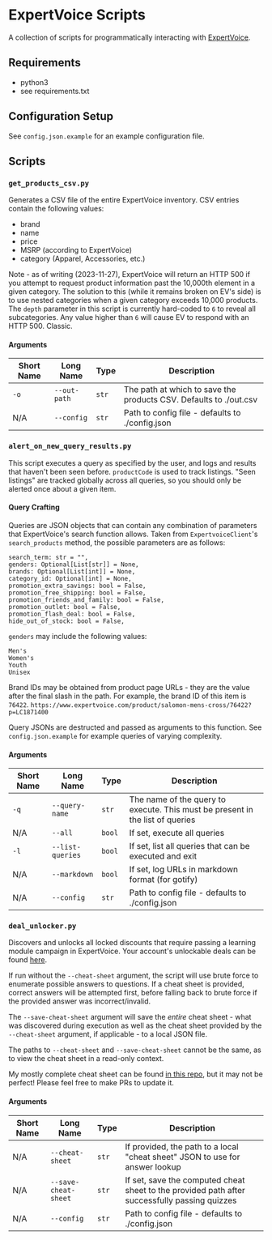 # ExpertVoice Scripts
A collection of scripts for programmatically interacting with [ExpertVoice](https://www.expertvoice.com/).

## Requirements
* python3
* see requirements.txt

## Configuration Setup
See `config.json.example` for an example configuration file.

## Scripts
### `get_products_csv.py`

Generates a CSV file of the entire ExpertVoice inventory. CSV entries contain the following values:
* brand
* name
* price
* MSRP (according to ExpertVoice)
* category (Apparel, Accessories, etc.)

Note - as of writing (2023-11-27), ExpertVoice will return an HTTP 500 if you attempt to request product information past the 10,000th element in a given category. The solution to this (while it remains broken on EV's side) is to use nested categories when a given category exceeds 10,000 products. The `depth` parameter in this script is currently hard-coded to `6` to reveal all subcategories. Any value higher than `6` will cause EV to respond with an HTTP 500. Classic.

#### Arguments
|Short Name|Long Name|Type|Description|
|-|-|-|-|
|`-o`|`--out-path`|`str`|The path at which to save the products CSV. Defaults to ./out.csv|
|N/A|`--config`|`str`|Path to config file - defaults to ./config.json|


### `alert_on_new_query_results.py`

This script executes a query as specified by the user, and logs and results that haven't been seen before. `productCode` is used to track listings. "Seen listings" are tracked globally across all queries, so you should only be alerted once about a given item.

#### Query Crafting
Queries are JSON objects that can contain any combination of parameters that ExpertVoice's search function allows. Taken from `ExpertvoiceClient`'s `search_products` method, the possible parameters are as follows:

```
search_term: str = "",
genders: Optional[List[str]] = None,
brands: Optional[List[int]] = None,
category_id: Optional[int] = None,
promotion_extra_savings: bool = False,
promotion_free_shipping: bool = False,
promotion_friends_and_family: bool = False,
promotion_outlet: bool = False,
promotion_flash_deal: bool = False,
hide_out_of_stock: bool = False,
```

`genders` may include the following values:
```
Men's
Women's
Youth
Unisex
```

Brand IDs may be obtained from product page URLs - they are the value after the final slash in the path. For example, the brand ID of this item is `76422`.
`https://www.expertvoice.com/product/salomon-mens-cross/76422?p=LC1871400`

Query JSONs are destructed and passed as arguments to this function. See `config.json.example` for example queries of varying complexity.

#### Arguments
|Short Name|Long Name|Type|Description|
|-|-|-|-|
|`-q`|`--query-name`|`str`|The name of the query to execute. This must be present in the list of queries|
|N/A|`--all`|`bool`|If set, execute all queries|
|`-l`|`--list-queries`|`bool`|If set, list all queries that can be executed and exit|
|N/A|`--markdown`|`bool`|If set, log URLs in markdown format (for gotify)|
|N/A|`--config`|`str`|Path to config file - defaults to ./config.json|

### `deal_unlocker.py`

Discovers and unlocks all locked discounts that require passing a learning module campaign in ExpertVoice.
Your account's unlockable deals can be found [here](https://www.expertvoice.com/home/new-to-you).

If run without the `--cheat-sheet` argument, the script will use brute force to enumerate possible answers to questions.
If a cheat sheet is provided, correct answers will be attempted first, before falling back to brute force if the provided answer was incorrect/invalid.

The `--save-cheat-sheet` argument will save the _entire_ cheat sheet - what was discovered during execution as well as the cheat sheet provided by the `--cheat-sheet` argument, if applicable - to a local JSON file.

The paths to `--cheat-sheet` and `--save-cheat-sheet` cannot be the same, as to view the cheat sheet in a read-only context.

My mostly complete cheat sheet can be found [in this repo](https://github.com/scottmconway/expertvoice-scripts/blob/main/cheat_sheet.json), but it may not be perfect! Please feel free to make PRs to update it.

#### Arguments
|Short Name|Long Name|Type|Description|
|-|-|-|-|
|N/A|`--cheat-sheet`|`str`|If provided, the path to a local "cheat sheet" JSON to use for answer lookup|
|N/A|`--save-cheat-sheet`|`str`|If set, save the computed cheat sheet to the provided path after successfully passing quizzes|
|N/A|`--config`|`str`|Path to config file - defaults to ./config.json|

